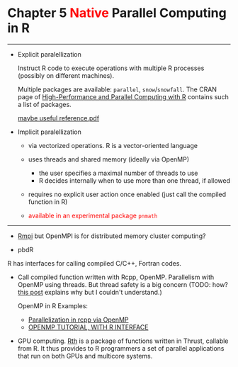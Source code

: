 # Chapter 5 <font color='red'>Native</font> Parallel Computing in R

---

- Explicit paralellization

  Instruct R code to execute operations with multiple R processes (possibly on different machines).
  
  Multiple packages are available: `parallel`, `snow`/`snowfall`. The CRAN page of [High-Performance and Parallel Computing with R](https://cran.r-project.org/web/views/HighPerformanceComputing.html) contains such a list of packages. 
  
  [maybe useful reference.pdf](http://www.labs.hpe.com/research/systems-research/R-workshop/luke-talk1.pdf) 

- Implicit paralellization

  * via vectorized operations. R is a vector-oriented language
  
  * uses threads and shared memory (ideally via OpenMP)
    + the user specifies a maximal number of threads to use
    + R decides internally when to use more than one thread, if allowed

  * requires no explicit user action once enabled (just call the compiled function in R)
  
  * <font color='red'>available in an experimental package `pnmath`</font> 

---

- [Rmpi](https://bioinfomagician.wordpress.com/2013/11/25/mpi-tutorial-for-r-rmpi/) but OpenMPI is for distributed memory cluster computing?

- pbdR

R has interfaces for calling compiled C/C++, Fortran codes. 

- Call compiled function written with Rcpp, OpenMP. Parallelism with OpenMP using threads. But thread safety is a big concern (TODO: how? [this post](https://wrathematics.github.io/RparallelGuide/#r-and-thread-safety) explains why but I couldn't understand.)

  OpenMP in R Examples:

    - [Parallelization in rcpp via OpenMP](https://wbnicholson.wordpress.com/2014/07/10/parallelization-in-rcpp-via-openmp/)
    - [OPENMP TUTORIAL, WITH R INTERFACE](https://matloff.wordpress.com/2015/01/16/openmp-tutorial-with-r-interface/)

- GPU computing. [Rth](https://github.com/Rth-org/Rth) is a package of functions written in Thrust, callable from R. It thus provides to R programmers a set of parallel applications that run on both GPUs and multicore systems.